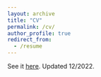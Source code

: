 ```yaml
---
layout: archive
title: "CV"
permalink: /cv/
author_profile: true
redirect_from:
  - /resume
---
```


See it <u><a href="https://francescapanero.github.io/files/Academic CV Francesca Panero.pdf">here</a></u>. Updated 12/2022.
<br/>
